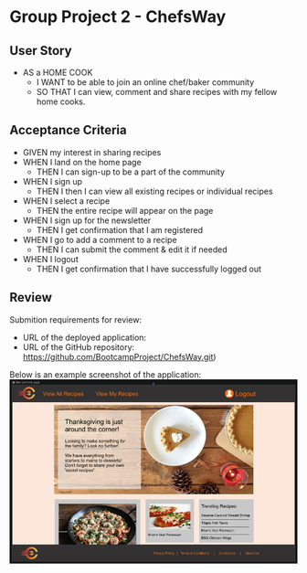 # Group   Project 2 - ChefsWay

## User Story
* AS a HOME COOK
    * I WANT to be able to join an online chef/baker community
    * SO THAT I can view, comment and share recipes with my fellow home cooks.



## Acceptance Criteria
* GIVEN my interest in sharing recipes
* WHEN I land on the home page
    * THEN I can sign-up to be a part of the community
* WHEN I sign up
    * THEN I then I can view all existing recipes or individual recipes
* WHEN I select a recipe
    * THEN the entire recipe will appear on the page
* WHEN I sign up for the newsletter
    * THEN I get confirmation that I am registered
* WHEN I go to add a comment to a recipe
    * THEN I can submit the comment & edit it if needed
* WHEN I logout
    * THEN I get confirmation that I have successfully logged out

## Review
Submition requirements for review:

* URL of the deployed application: 
* URL of the GitHub repository: https://github.com/BootcampProject/ChefsWay.git)


Below is an example screenshot of the application:
![ChefsWay](./images/HomePage.png)





